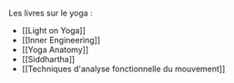 Les livres sur le yoga : 
- [[Light on Yoga]]
- [[Inner Engineering]]
- [[Yoga Anatomy]]
- [[Siddhartha]]
- [[Techniques d'analyse fonctionnelle du mouvement]]

